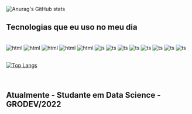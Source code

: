 ![Anurag's GitHub stats](https://github-readme-stats.vercel.app/api?username=dxdiego5&show_icons=true)

  
## Tecnologias que eu uso no meu dia

<div styled="display: incline_block"><br/>

<img align="center" alt="html" src="https://img.shields.io/badge/Node.js-43853D?style=for-the-badge&logo=node.js&logoColor=white"/>
<img align="center" alt="html" src="https://img.shields.io/badge/CSS3-1572B6?style=for-the-badge&logo=css3&logoColor=white"/>
<img align="center" alt="html" src="https://img.shields.io/badge/Python-14354C?style=for-the-badge&logo=python&logoColor=white"/>
<img align="center" alt="html" src="https://img.shields.io/badge/PHP-777BB4?style=for-the-badge&logo=php&logoColor=white"/>
<img align="center" alt="html" src="https://img.shields.io/badge/HTML5-E34F26?style=for-the-badge&logo=html5&logoColor=white"/>
<img align="center" alt="js" src="https://img.shields.io/badge/JavaScript-323330?style=for-the-badge&logo=javascript&logoColor=F7DF1E"/>
<img align="center" alt="ts" src="https://img.shields.io/badge/TypeScript-007ACC?style=for-the-badge&logo=typescript&logoColor=white"/>
<img align="center" alt="ts" src="https://img.shields.io/badge/Express.js-404D59?style=for-the-badge"/>
<img align="center" alt="ts" src="https://img.shields.io/badge/Bootstrap-563D7C?style=for-the-badge&logo=bootstrap&logoColor=white"/>

<img align="center" alt="ts" src="https://img.shields.io/badge/jQuery-0769AD?style=for-the-badge&logo=jquery&logoColor=white"/>
<img align="center" alt="ts" src="https://img.shields.io/badge/MySQL-00000F?style=for-the-badge&logo=mysql&logoColor=white"/>
<img align="center" alt="ts" src="https://img.shields.io/badge/PostgreSQL-316192?style=for-the-badge&logo=postgresql&logoColor=white"/>
<img align="center" alt="ts" src="https://img.shields.io/badge/GitHub-100000?style=for-the-badge&logo=github&logoColor=white"/>
</div>

<br/>

[![Top Langs](https://github-readme-stats.vercel.app/api/top-langs/?username=dxdiego5&langs_count=6)](https://github.com/dxdiego5/github-readme-stats)

<br/>

## Atualmente - Studante em Data Science - GRODEV/2022
